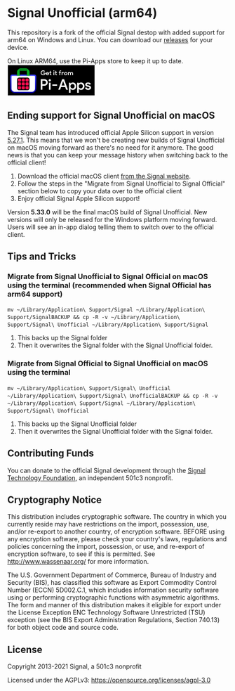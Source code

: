 <!-- Copyright 2014-2021 Signal Messenger, LLC -->
<!-- SPDX-License-Identifier: AGPL-3.0-only -->
# Signal Unofficial (arm64)

This repository is a fork of the official Signal destop with added support for arm64 on Windows and Linux. You can download our [releases](https://github.com/dennisameling/Signal-Desktop/releases) for your device.

On Linux ARM64, use the Pi-Apps store to keep it up to date.  
[![badge](https://github.com/Botspot/pi-apps/blob/master/icons/badge.png?raw=true)](https://github.com/Botspot/pi-apps)  

## Ending support for Signal Unofficial on macOS

The Signal team has introduced official Apple Silicon support in version [5.27.1](https://github.com/signalapp/Signal-Desktop/releases/tag/v5.27.1). This means that we won't be creating new builds of Signal Unofficial on macOS moving forward as there's no need for it anymore. The good news is that you can keep your message history when switching back to the official client!

1. Download the official macOS client [from the Signal website](https://signal.org/nl/download/).
2. Follow the steps in the "Migrate from Signal Unofficial to Signal Official" section below to copy your data over to the official client
3. Enjoy official Signal Apple Silicon support!

Version **5.33.0** will be the final macOS build of Signal Unofficial. New versions will only be released for the Windows platform moving forward. Users will see an in-app dialog telling them to switch over to the official client.

## Tips and Tricks
### Migrate from Signal Unofficial to Signal Official on macOS using the terminal (recommended when Signal Official has arm64 support)

```mv ~/Library/Application\ Support/Signal ~/Library/Application\ Support/SignalBACKUP && cp -R -v ~/Library/Application\ Support/Signal\ Unofficial ~/Library/Application\ Support/Signal```

1. This backs up the Signal folder
1. Then it overwrites the Signal folder with the Signal Unofficial folder.

### Migrate from Signal Official to Signal Unofficial on macOS using the terminal

```mv ~/Library/Application\ Support/Signal\ Unofficial ~/Library/Application\ Support/Signal\ UnofficialBACKUP && cp -R -v ~/Library/Application\ Support/Signal ~/Library/Application\ Support/Signal\ Unofficial```

1. This backs up the Signal Unofficial folder
1. Then it overwrites the Signal Unofficial folder with the Signal folder.

## Contributing Funds

You can donate to the official Signal development through the [Signal Technology Foundation](https://Signal.org/donate), an independent 501c3 nonprofit.

## Cryptography Notice

This distribution includes cryptographic software. The country in which you currently reside may have restrictions on the import, possession, use, and/or re-export to another country, of encryption software.
BEFORE using any encryption software, please check your country's laws, regulations and policies concerning the import, possession, or use, and re-export of encryption software, to see if this is permitted.
See <http://www.wassenaar.org/> for more information.

The U.S. Government Department of Commerce, Bureau of Industry and Security (BIS), has classified this software as Export Commodity Control Number (ECCN) 5D002.C.1, which includes information security software using or performing cryptographic functions with asymmetric algorithms.
The form and manner of this distribution makes it eligible for export under the License Exception ENC Technology Software Unrestricted (TSU) exception (see the BIS Export Administration Regulations, Section 740.13) for both object code and source code.

## License

Copyright 2013-2021 Signal, a 501c3 nonprofit

Licensed under the AGPLv3: https://opensource.org/licenses/agpl-3.0
